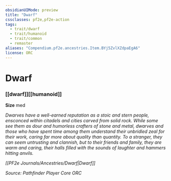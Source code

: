 ```yaml
---
obsidianUIMode: preview
title: "Dwarf"
cssclasses: pf2e,pf2e-action
tags:
  - trait/dwarf
  - trait/humanoid
  - trait/common
  - remaster
aliases: "Compendium.pf2e.ancestries.Item.BYj5ZvlXZdpaEgA6"
license: ORC
---
```

# Dwarf

### [[dwarf]][[humanoid]]



**Size** med


_Dwarves have a well-earned reputation as a stoic and stern people, ensconced within citadels and cities carved from solid rock. While some see them as dour and humorless crafters of stone and metal, dwarves and those who have spent time among them understand their unbridled zeal for their work, caring far more about quality than quantity. To a stranger, they can seem untrusting and clannish, but to their friends and family, they are warm and caring, their halls filled with the sounds of laughter and hammers hitting anvils._

_[[PF2e Journals/Ancestries/Dwarf|Dwarf]]_

*Source: Pathfinder Player Core*
*ORC*